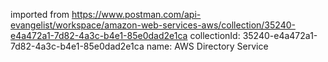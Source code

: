 imported from https://www.postman.com/api-evangelist/workspace/amazon-web-services-aws/collection/35240-e4a472a1-7d82-4a3c-b4e1-85e0dad2e1ca
collectionId: 35240-e4a472a1-7d82-4a3c-b4e1-85e0dad2e1ca
name: AWS Directory Service